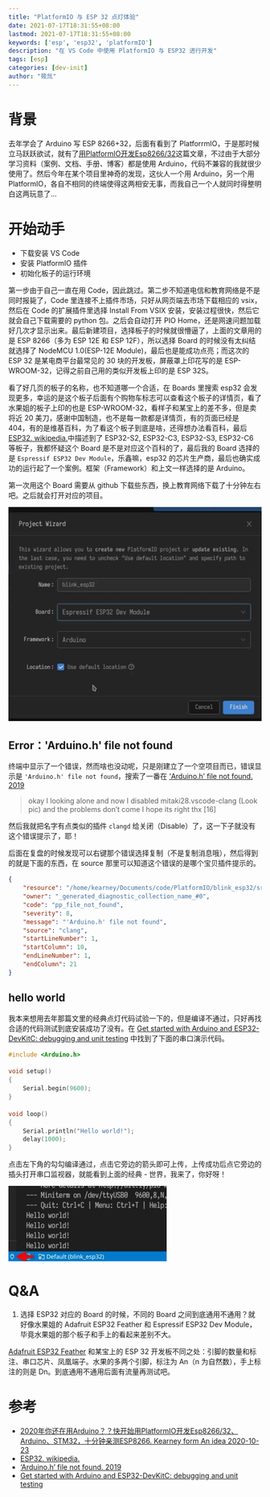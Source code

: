 ```yaml
---
title: "PlatformIO 与 ESP 32 点灯体验"
date: 2021-07-17T18:31:55+08:00
lastmod: 2021-07-17T18:31:55+08:00
keywords: ['esp', 'esp32', 'platformIO']
description: "在 VS Code 中使用 PlatformIO 与 ESP32 进行开发"
tags: [esp]
categories: [dev-init]
author: "筱氚"
---
```

# 背景
去年学会了 Arduino 写 ESP 8266+32，后面有看到了 PlatforrmIO，于是那时候立马跃跃欲试，就有了[用PlatformIO开发Esp8266/32](https://blog.csdn.net/weixin_43031092/article/details/109233133)这篇文章，不过由于大部分学习资料（案例、文档、手册、博客）都是使用 Arduino，代码不兼容的我就很少使用了。然后今年在某个项目里神奇的发现，这伙人一个用 Arduino，另一个用 PlatformIO，各自不相同的终端使得这两相安无事，而我自己一个人就同时得整明白这两玩意了...

# 开始动手
- 下载安装 VS Code
- 安装 PlatformIO 插件
- 初始化板子的运行环境

第一步由于自己一直在用 Code，因此跳过。第二步不知道电信和教育网络是不是同时报毙了，Code 里连接不上插件市场，只好从网页端去市场下载相应的 vsix，然后在 Code 的扩展插件里选择 Install From VSIX 安装，安装过程很快，然后它就会自己下载需要的 python 包。之后会自动打开 PIO Home，还是网速问题加载好几次才显示出来。最后新建项目，选择板子的时候就很懵逼了，上面的文章用的是 ESP 8266（多为 ESP 12E 和 ESP 12F），所以选择 Board 的时候没有太纠结就选择了 NodeMCU 1.0(ESP-12E Module)，最后也是能成功点亮；而这次的 ESP 32 是某电商平台最常见的 30 块的开发板，屏蔽罩上印花写的是 ESP-WROOM-32，记得之前自己用的类似开发板上印的是 ESP 32S。

看了好几页的板子的名称，也不知道哪一个合适，在 Boards 里搜索 esp32 会发现更多，幸运的是这个板子后面有个购物车标志可以查看这个板子的详情页，看了水果姐的板子上印的也是 ESP-WROOM-32，看样子和某宝上的差不多，但是卖将近 20 美刀，感谢中国制造，也不是每一款都是详情页，有的页面已经是 404，有的是维基百科，为了看这个板子到底是啥，还得想办法看百科，最后[ESP32. wikipedia.](https://en.wikipedia.org/wiki/ESP32)中描述到了 ESP32-S2, ESP32-C3, ESP32-S3, ESP32-C6 等板子，我都怀疑这个 Board 是不是对应这个百科的了，最后我的 Board 选择的是 `Espressif ESP32 Dev Module`，乐鑫嘛，esp32 的芯片生产商，最后也确实成功的运行起了一个案例。框架（Framework）和上文一样选择的是 Arduino。

第一次用这个 Board 需要从 github 下载些东西，换上教育网络下载了十分钟左右吧。之后就会打开对应的项目。

![初次创建 esp32项目示意图](/images/espPlatformIO/esp32-project.jpg)

## Error：'Arduino.h' file not found
终端中显示了一个错误，然而啥也没动呢，只是刚建立了一个空项目而已，错误显示是 `'Arduino.h' file not found`，搜索了一番在 [‘Arduino.h’ file not found. 2019](https://community.platformio.org/t/arduino-h-file-not-found/11236)
  > okay I looking alone and now I disabled mitaki28.vscode-clang (Look pic) and the problems don’t come I hope its right thx [16] 

然后我就把名字有点类似的插件 `clangd` 给关闭（Disable）了，这一下子就没有这个错误提示了，耶！

后面在复盘的时候发现可以右键那个错误选择复制（不是复制消息哦），然后得到的就是下面的东西，在 source 那里可以知道这个错误的是哪个宝贝插件提示的。
```json
{
	"resource": "/home/kearney/Documents/code/PlatformIO/blink_esp32/src/main.cpp",
	"owner": "_generated_diagnostic_collection_name_#0",
	"code": "pp_file_not_found",
	"severity": 8,
	"message": "'Arduino.h' file not found",
	"source": "clang",
	"startLineNumber": 1,
	"startColumn": 10,
	"endLineNumber": 1,
	"endColumn": 21
}
```

## hello world
我本来想用去年那篇文里的经典点灯代码试验一下的，但是编译不通过，只好再找合适的代码测试到底安装成功了没有。在 [Get started with Arduino and ESP32-DevKitC: debugging and unit testing](https://docs.platformio.org/en/latest/tutorials/espressif32/arduino_debugging_unit_testing.html) 中找到了下面的串口演示代码。

```cpp
#include <Arduino.h>

void setup()
{
    Serial.begin(9600);
}

void loop()
{
    Serial.println("Hello world!");
    delay(1000);
}
```

点击左下角的勾勾编译通过，点击它旁边的箭头即可上传，上传成功后点它旁边的插头打开串口监视器，就能看到上面的经典 - 世界，我来了，你好呀！

![串口监视器显示 hello world](/images/espPlatformIO/serial-hello.jpg)

# Q&A
1. 选择 ESP32 对应的 Board 的时候，不同的 Board 之间到底通用不通用？就好像水果姐的 Adafruit ESP32 Feather 和 Espressif ESP32 Dev Module，毕竟水果姐的那个板子和手上的看起来差别不大。

  [Adafruit ESP32 Feather](https://www.adafruit.com/product/3405) 和某宝上的 ESP 32 开发板不同之处：引脚的数量和标注、串口芯片、凤凰端子。水果的多两个引脚，标注为 An（n 为自然数），手上标注的则是 Dn。到底通用不通用后面有流量再测试吧。

# 参考
- [2020年你还在用Arduino？？快开始用PlatformIO开发Esp8266/32、Arduino、STM32，十分钟亲测ESP8266. Kearney form An idea 2020-10-23](https://blog.csdn.net/weixin_43031092/article/details/109233133)
- [ESP32. wikipedia.](https://en.wikipedia.org/wiki/ESP32)
- [‘Arduino.h’ file not found. 2019](https://community.platformio.org/t/arduino-h-file-not-found/11236)
- [Get started with Arduino and ESP32-DevKitC: debugging and unit testing](https://docs.platformio.org/en/latest/tutorials/espressif32/arduino_debugging_unit_testing.html)
